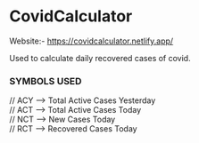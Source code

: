 # CovidCalculator
Website:- https://covidcalculator.netlify.app/

Used to calculate daily recovered cases of covid. <br/>

### SYMBOLS USED <br/>
// ACY --> Total Active Cases Yesterday <br/>
// ACT --> Total Active Cases Today <br/>
// NCT --> New Cases Today <br/>
// RCT --> Recovered Cases Today <br/>

